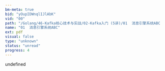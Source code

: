 ```yaml
---
bm-meta: true
bid: "yOupIDWnqlIJlAbK"
vid: "00"
path: "/Golang/46-Kafka核心技术与实战/02-Kafka入门 (5讲)/01  消息引擎系统ABC.pdf"
name: "01  消息引擎系统ABC"
ext: pdf
visual: false
type: "unknown"
status: "unread"
progress: 4
---
```

undefined